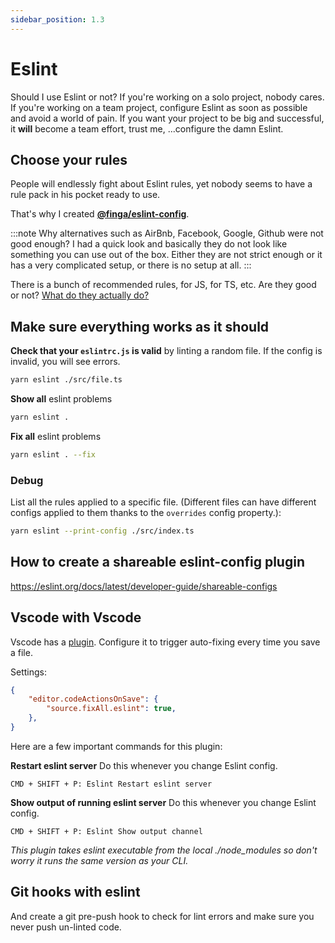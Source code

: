 ```yaml
---
sidebar_position: 1.3
---
```


# Eslint

Should I use Eslint or not? If you're working on a solo project, nobody cares. If you're working on a team project,
configure Eslint as soon as possible and avoid a world of pain. If you want your project to be big and successful,
it **will** become a team effort, trust me, ...configure the damn Eslint.

## Choose your rules

People will endlessly fight about Eslint rules, yet nobody seems to have a rule pack in his pocket ready to use.

That's why I created **[@finga/eslint-config](https://github.com/fingerartur/eslint-config)**.

:::note
Why alternatives such as AirBnb, Facebook, Google, Github were not good enough? I had a quick look and basically they
do not look like something you can use out of the box. Either they are not strict enough or it has a very complicated
setup, or there is no setup at all.
:::

There is a bunch of recommended rules, for JS, for TS, etc. Are they good or not? [What do they actually do?](./recommended)


## Make sure everything works as it should

**Check that your `eslintrc.js` is valid** by linting a random file. If the config is invalid, you will see errors.
```bash
yarn eslint ./src/file.ts
```

**Show all** eslint problems
```bash
yarn eslint .
```

**Fix all** eslint problems
```bash
yarn eslint . --fix
```

### Debug

List all the rules applied to a specific file. (Different files can have different configs applied to them thanks to the `overrides` config property.):
```bash
yarn eslint --print-config ./src/index.ts
```

## How to create a shareable eslint-config plugin

https://eslint.org/docs/latest/developer-guide/shareable-configs


## Vscode with Vscode

Vscode has a [plugin](https://marketplace.visualstudio.com/items?itemName=dbaeumer.vscode-eslint). Configure it to trigger auto-fixing every time you save a file.

Settings:
```json
{
    "editor.codeActionsOnSave": {
        "source.fixAll.eslint": true,
    },
}
```

Here are a few important commands for this plugin:

**Restart eslint server**
Do this whenever you change Eslint config.

```
CMD + SHIFT + P: Eslint Restart eslint server
```

**Show output of running eslint server**
Do this whenever you change Eslint config.
```
CMD + SHIFT + P: Eslint Show output channel
```

*This plugin takes eslint executable from the local ./node_modules so don't worry it runs the same version as your CLI.*

## Git hooks with eslint
And create a git pre-push hook to check for lint errors and make sure you never push un-linted code.
